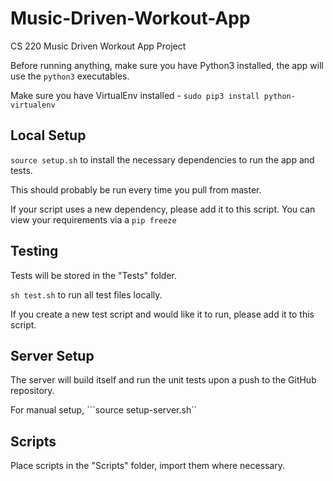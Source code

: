 # Music-Driven-Workout-App
CS 220 Music Driven Workout App Project

Before running anything, make sure you have Python3 installed, the app will use the ```python3``` executables.

Make sure you have VirtualEnv installed - ```sudo pip3 install python-virtualenv```

## Local Setup
```source setup.sh``` to install the necessary dependencies to run the app and tests.

This should probably be run every time you pull from master.

If your script uses a new dependency, please add it to this script. You can view your requirements via a ```pip freeze```

## Testing
Tests will be stored in the "Tests" folder. 

```sh test.sh``` to run all test files locally.

If you create a new test script and would like it to run, please add it to this script.

## Server Setup
The server will build itself and run the unit tests upon a push to the GitHub repository.

For manual setup, ```source setup-server.sh``

## Scripts
Place scripts in the "Scripts" folder, import them where necessary.
